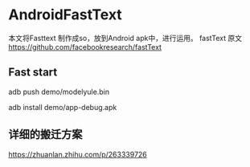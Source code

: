 # AndroidFastText

本文将Fasttext 制作成so，放到Android apk中，进行运用。
fastText 原文
https://github.com/facebookresearch/fastText

## Fast start

adb push demo/modelyule.bin

adb install demo/app-debug.apk

## 详细的搬迁方案

https://zhuanlan.zhihu.com/p/263339726

